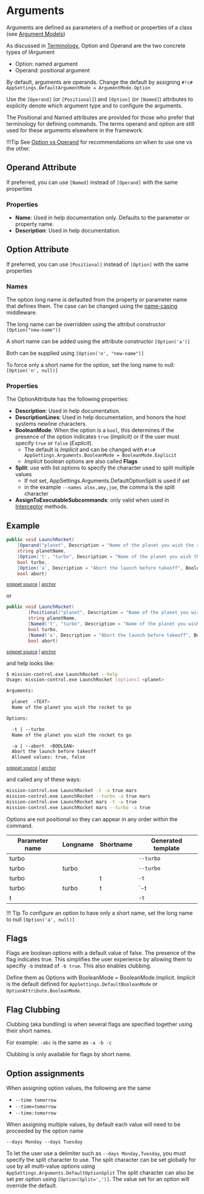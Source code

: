 # Arguments

Arguments are defined as parameters of a method or properties of a class (see [Argument Models](argument-models.md))

As discussed in [Terminology](../argument-terminology.md), Option and Operand are the two concrete types of IArgument

* Option: named argument
* Operand: positional argument

By default, arguments are operands. Change the default by assigning `#!c# AppSettings.DefaultArgumentMode = ArgumentMode.Option`

Use the `[Operand]` (or `[Positional]`) and `[Option]` (or `[Named]`) attributes to explicity denote which argument type and to configure the arguments.

The Positional and Named attributes are provided for those who prefer that terminology for defining commands. The terms operand and option are still used for these arguments elsewhere in the framework.

!!!Tip
    See [Option vs Operand](option-or-operand.md) for recommendations on when to use one vs the other.

## Operand Attribute

If preferred, you can use `[Named]` instead of `[Operand]` with the same properties

### Properties

* __Name__: Used in help documentation only. Defaults to the parameter or property name.
* __Description__: Used in help documentation.

## Option Attribute

If preferred, you can use `[Positional]` instead of `[Option]` with the same properties

### Names
The option long name is defaulted from the property or parameter name that defines them. 
The case can be changed using the [name-casing](../OtherFeatures/name-casing.md) middleware.

The long name can be overridden using the attribut constructor `[Option("new-name")]`

A short name can be added using the attribute constructor `[Option('a')]`

Both can be supplied using `[Option('n', "new-name")]`

To force only a short name for the option, set the long name to null: `[Option('n', null)]`

### Properties
The OptionAttribute has the following properties:

* __Description__: Used in help documentation.
* __DescriptionLines__: Used in help documentation, and honors the host systems newline characters.
* __BooleanMode__: When the option is a `bool`, this determines if the presence of the option 
  indicates `true` (_Implicit_) or if the user must specify `true` or `false` (_Explicit_). 
    * The default is _Implicit_ and can be changed with `#!c# AppSettings.Arguments.BooleanMode = BooleanMode.Explicit`
    * _Implicit_ boolean options are also called __Flags__
* __Split__: use with list options to specify the character used to split multiple values
    * If not set, AppSettings.Arguments.DefaultOptionSplit is used if set
    * in the example `--names alex,amy,joe`, the comma is the split character
* __AssignToExecutableSubcommands__: only valid when used in [Interceptor](../Extensibility/interceptors.md) methods.

## Example

<!-- snippet: arguments_attributes -->
<a id='snippet-arguments_attributes'></a>
```c#
public void LaunchRocket(
    [Operand("planet", Description = "Name of the planet you wish the rocket to go")]
    string planetName,
    [Option('t', "turbo", Description = "Name of the planet you wish the rocket to go")]
    bool turbo,
    [Option('a', Description = "Abort the launch before takeoff", BooleanMode = BooleanMode.Explicit)]
    bool abort)
```
<sup><a href='https://github.com/bilal-fazlani/commanddotnet/blob/master/CommandDotNet.DocExamples/Arguments/Arguments/Arguments_Attributes.cs#L10-L18' title='Snippet source file'>snippet source</a> | <a href='#snippet-arguments_attributes' title='Start of snippet'>anchor</a></sup>
<!-- endSnippet -->

or

<!-- snippet: arguments_attributes_alt -->
<a id='snippet-arguments_attributes_alt'></a>
```c#
public void LaunchRocket(
        [Positional("planet", Description = "Name of the planet you wish the rocket to go")]
        string planetName,
        [Named('t', "turbo", Description = "Name of the planet you wish the rocket to go")]
        bool turbo,
        [Named('a', Description = "Abort the launch before takeoff", BooleanMode = BooleanMode.Explicit)]
        bool abort)
```
<sup><a href='https://github.com/bilal-fazlani/commanddotnet/blob/master/CommandDotNet.DocExamples/Arguments/Arguments/Arguments_Attributes.cs#L23-L31' title='Snippet source file'>snippet source</a> | <a href='#snippet-arguments_attributes_alt' title='Start of snippet'>anchor</a></sup>
<!-- endSnippet -->

and help looks like:

<!-- snippet: arguments_attributes_help -->
<a id='snippet-arguments_attributes_help'></a>
```bash
$ mission-control.exe LaunchRocket --help
Usage: mission-control.exe LaunchRocket [options] <planet>

Arguments:

  planet  <TEXT>
  Name of the planet you wish the rocket to go

Options:

  -t | --turbo
  Name of the planet you wish the rocket to go

  -a | --abort  <BOOLEAN>
  Abort the launch before takeoff
  Allowed values: true, false
```
<sup><a href='https://github.com/bilal-fazlani/commanddotnet/blob/master/CommandDotNet.DocExamples/BashSnippets/arguments_attributes_help.bash#L1-L18' title='Snippet source file'>snippet source</a> | <a href='#snippet-arguments_attributes_help' title='Start of snippet'>anchor</a></sup>
<!-- endSnippet -->

and called any of these ways:

```bash
mission-control.exe LaunchRocket -t -a true mars
mission-control.exe LaunchRocket --turbo -a true mars
mission-control.exe LaunchRocket mars -t -a true
mission-control.exe LaunchRocket mars --turbo -a true
```

Options are not positional so they can appear in any order within the command.

| Parameter name | Longname | Shortname | Generated template
| --- | --- | --- | --- |
| turbo |  |  | `--turbo` |
| turbo | turbo |  | `--turbo` |
| turbo |  | t | `-t` |
| turbo | turbo | t | `-t | --turbo` |
| t |  |  | `-t` |

!!! Tip
    To configure an option to have only a short name, set the long name to null `[Option('a', null)]`

## Flags

Flags are boolean options with a default value of false. The presence of the flag indicates true. This simplifies the user experience by allowing them to specifiy `-b` instead of `-b true`.  This also enables clubbing.

Define them as Options with BooleanMode = BooleanMode.Implicit. Implicit is the default defined for `AppSettings.DefaultBooleanMode` or `OptionAttribute.BooleanMode`.

## Flag Clubbing

Clubbing (aka bundling) is when several flags are specified together using their short names. 

For example: `-abc` is the same as `-a -b -c`

Clubbing is only available for flags by short name.

## Option assignments

When assigning option values, the following are the same

* `--time tomorrow`
* `--time=tomorrow`
* `--time:tomorrow`

When assigning multiple values, by default each value will need to be proceeded by the option name

`--days Monday --days Tuesday`

To let the user use a delimiter such as `--days Monday,Tuesday`, you must specify the split character to use.
The split character can be set globally for use by all multi-value options using `AppSettings.Arguments.DefaultOptionSplit`
The split character can also be set per option using `[Option(Split=',')]`. The value set for an option will override the default.
